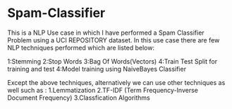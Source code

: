 # Spam-Classifier
This is a NLP Use case in which I have performed a Spam Classifier Problem using a UCI REPOSITORY dataset.
In this use case there are few NLP techniques performed which are listed below:

1:Stemming
2:Stop Words
3:Bag Of Words(Vectors)
4:Train Test Split for training and test
4:Model training using NaiveBayes Classifier

Except the above techniques, alternatively we can use other techniques as well such as :
1.Lemmatization
2.TF-IDF (Term Frequency-Inverse Document Frequency)
3.Classfication Algorithms
